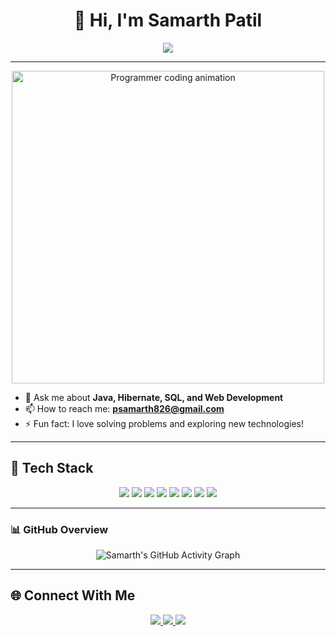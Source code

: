 <!-- Header -->
<h1 align="center">👋 Hi, I'm Samarth Patil</h1>

<!-- Typing Animation -->
<p align="center">
  <a href="https://github.com/samarthpatil">
    <img src="https://readme-typing-svg.herokuapp.com?size=24&duration=4000&color=FF5733&center=true&vCenter=true&width=500&lines=Aspiring+Full+Stack+Java+Developer;Java+%7C+JDBC+%7C+Hibernate+(JPA);MySQL+%7C+Oracle+%7C+PostgreSQL;HTML+%7C+CSS+%7C;Passionate+About+Clean+Code+%26"/>
  </a>
</p>

---

<p align="center">
  <img src="https://media.giphy.com/media/qgQUggAC3Pfv687qPC/giphy.gif" alt="Programmer coding animation" width="500"/>
</p>


- 💬 Ask me about **Java, Hibernate, SQL, and Web Development**
- 📫 How to reach me: **psamarth826@gmail.com**
- ⚡ Fun fact: I love solving problems and exploring new technologies!

---

## 🧰 Tech Stack
<p align="center">
  <img src="https://img.shields.io/badge/Java-orange?style=for-the-badge&logo=java&logoColor=white"/>
  <img src="https://img.shields.io/badge/JDBC-blue?style=for-the-badge"/>
  <img src="https://img.shields.io/badge/Hibernate-black?style=for-the-badge&logo=hibernate&logoColor=white"/>
  <img src="https://img.shields.io/badge/MySQL-teal?style=for-the-badge&logo=mysql&logoColor=white"/>
  <img src="https://img.shields.io/badge/Oracle-red?style=for-the-badge&logo=oracle&logoColor=white"/>
  <img src="https://img.shields.io/badge/PostgreSQL-336791?style=for-the-badge&logo=postgresql&logoColor=white"/>
  <img src="https://img.shields.io/badge/HTML5-E34F26?style=for-the-badge&logo=html5&logoColor=white"/>
  <img src="https://img.shields.io/badge/CSS3-1572B6?style=for-the-badge&logo=css3&logoColor=white"/>
</p>

---

### 📊 GitHub Overview

<p align="center">
  <img src="https://github-readme-activity-graph.vercel.app/graph?username=samarthpatil826&theme=github-dark&hide_border=true&area=true" alt="Samarth's GitHub Activity Graph" />
</p>


---

## 🌐 Connect With Me
<p align="center">
  <a href="https://www.linkedin.com/in/samarth-patil-4a6946279?utm_source=share&utm_campaign=share_via&utm_content=profile&utm_medium=android_app">
    <img src="https://img.shields.io/badge/LinkedIn-blue?style=for-the-badge&logo=linkedin"/>
  </a>
  <a href="mailto:psamarth826@gmail.com">
    <img src="https://img.shields.io/badge/Email-white?style=for-the-badge&logo=gmail"/>
  </a>
  <a href="https://www.hackerrank.com/profile/psamarth826">
    <img src="https://img.shields.io/badge/HackerRank-00EA64?style=for-the-badge&logo=hackerrank&logoColor=white" /></a>
</p>
